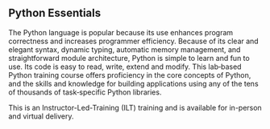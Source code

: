 ## Python Essentials

The Python language is popular because its use enhances program correctness and increases programmer efficiency. Because of its clear and elegant syntax, dynamic typing, automatic memory management, and straightforward module architecture, Python is simple to learn and fun to use. Its code is easy to read, write, extend and modify. This lab‐based Python training course offers proficiency in the core concepts of Python, and the skills and knowledge for building applications using any of the tens of thousands of task‐specific Python libraries.

This is an Instructor-Led-Training (ILT) training and is available for in-person and virtual delivery.
